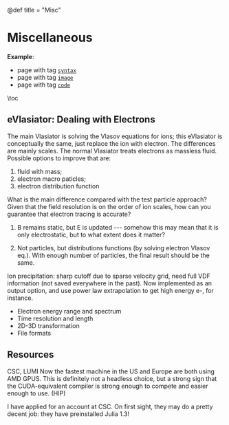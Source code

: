 @def title = "Misc"


# Miscellaneous

**Example**:

* page with tag [`syntax`](/tag/syntax/)
* page with tag [`image`](/tag/image/)
* page with tag [`code`](/tag/code/)

\toc



## eVlasiator: Dealing with Electrons

The main Vlasiator is solving the Vlasov equations for ions; this eVlasiator is conceptually the same, just replace the ion with electron.
The differences are mainly scales.
The normal Vlasiator treats electrons as massless fluid. Possible options to improve that are:
1. fluid with mass;
2. electron macro paticles;
3. electron distribution function

What is the main difference compared with the test particle approach?
Given that the field resolution is on the order of ion scales, how can you guarantee that electron tracing is accurate?

1. B remains static, but E is updated --- somehow this may mean that it is only electrostatic, but to what extent does it matter?

2. Not particles, but distributions functions (by solving electron Vlasov eq.). With enough number of particles, the final result should be the same.

Ion precipitation: sharp cutoff due to sparse velocity grid, need full VDF information (not saved everywhere in the past). Now implemented as an output option, and use power law extrapolation to get high energy e-, for instance.

* Electron energy range and spectrum
* Time resolution and length
* 2D-3D transformation
* File formats



## Resources

CSC, LUMI
Now the fastest machine in the US and Europe are both using AMD GPUS.
This is definitely not a headless choice, but a strong sign that the CUDA-equivalent compiler is strong enough to compete and easier enough to use.
(HIP)

I have applied for an account at CSC. On first sight, they may do a pretty decent job: they have preinstalled Julia 1.3!